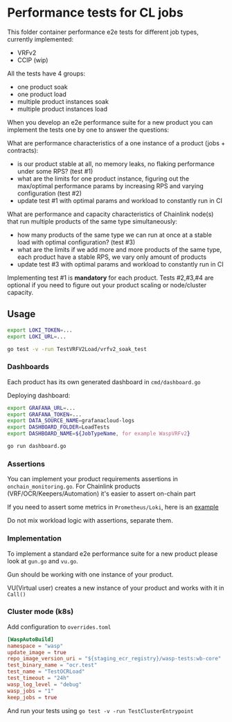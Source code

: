 # Performance tests for CL jobs

This folder container performance e2e tests for different job types, currently implemented:

- VRFv2
- CCIP (wip)

All the tests have 4 groups:

- one product soak
- one product load
- multiple product instances soak
- multiple product instances load

When you develop an e2e performance suite for a new product you can implement the tests one by one to answer the questions:

What are performance characteristics of a one instance of a product (jobs + contracts):

- is our product stable at all, no memory leaks, no flaking performance under some RPS? (test #1)
- what are the limits for one product instance, figuring out the max/optimal performance params by increasing RPS and varying configuration (test #2)
- update test #1 with optimal params and workload to constantly run in CI

What are performance and capacity characteristics of Chainlink node(s) that run multiple products of the same type simultaneously:

- how many products of the same type we can run at once at a stable load with optimal configuration? (test #3)
- what are the limits if we add more and more products of the same type, each product have a stable RPS, we vary only amount of products
- update test #3 with optimal params and workload to constantly run in CI

Implementing test #1 is **mandatory** for each product.
Tests #2,#3,#4 are optional if you need to figure out your product scaling or node/cluster capacity.

## Usage

```sh
export LOKI_TOKEN=...
export LOKI_URL=...

go test -v -run TestVRFV2Load/vrfv2_soak_test
```

### Dashboards

Each product has its own generated dashboard in `cmd/dashboard.go`

Deploying dashboard:

```sh
export GRAFANA_URL=...
export GRAFANA_TOKEN=...
export DATA_SOURCE_NAME=grafanacloud-logs
export DASHBOARD_FOLDER=LoadTests
export DASHBOARD_NAME=${JobTypeName, for example WaspVRFv2}

go run dashboard.go
```

### Assertions

You can implement your product requirements assertions in `onchain_monitoring.go`. For Chainlink products (VRF/OCR/Keepers/Automation) it's easier to assert on-chain part

If you need to assert some metrics in `Prometheus/Loki`, here is an [example](https://github.com/smartcontractkit/wasp/blob/master/examples/alerts/main_test.go#L88)

Do not mix workload logic with assertions, separate them.

### Implementation

To implement a standard e2e performance suite for a new product please look at `gun.go` and `vu.go`.

Gun should be working with one instance of your product.

VU(Virtual user) creates a new instance of your product and works with it in `Call()`

### Cluster mode (k8s)

Add configuration to `overrides.toml`

```toml
[WaspAutoBuild]
namespace = "wasp"
update_image = true
repo_image_version_uri = "${staging_ecr_registry}/wasp-tests:wb-core"
test_binary_name = "ocr.test"
test_name = "TestOCRLoad"
test_timeout = "24h"
wasp_log_level = "debug"
wasp_jobs = "1"
keep_jobs = true
```

And run your tests using `go test -v -run TestClusterEntrypoint`
